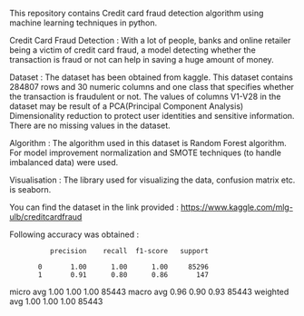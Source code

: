 This repository contains Credit card fraud detection algorithm using machine learning techniques in python.

Credit Card Fraud Detection : With a lot of people, banks and online retailer being a victim of credit card fraud, a model detecting whether the transaction is fraud or not can help in saving a huge amount of money.

Dataset : The dataset has been obtained from kaggle. This dataset contains 284807 rows and 30 numeric columns and one class that specifies whether the transaction is fraudulent or not. The values of columns V1-V28 in the dataset may be result of a PCA(Principal Component Analysis) Dimensionality reduction to protect user identities and sensitive information. There are no missing values in the dataset.

Algorithm : The algorithm used in this dataset is Random Forest algorithm. For model improvement normalization and SMOTE techniques (to handle imbalanced data) were used.

Visualisation : The library used for visualizing the data, confusion matrix etc. is seaborn.

You can find the dataset in the link provided : https://www.kaggle.com/mlg-ulb/creditcardfraud

Following accuracy was obtained :

              precision    recall  f1-score   support

           0       1.00      1.00      1.00     85296
           1       0.91      0.80      0.86       147

   micro avg       1.00      1.00      1.00     85443
   macro avg       0.96      0.90      0.93     85443
weighted avg       1.00      1.00      1.00     85443

